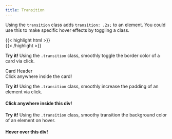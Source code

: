```yaml
---
title: Transition
---
```


Using the `transition` class adds `transition: .2s;` to an element. You could use this to make specific hover effects by toggling a class.

<div class="block-container my-3">
  <div class="card block laptop-up-4 transition background-hover--lightblue">
    <p class="skeleton" data-lines="4"></p>
  </div>
</div>

<div class="mt-3 mb-4">
{{< highlight html >}}
<div class="card transition background-hover--lightblue">
  <!-- Content goes here! -->
</div>
{{< /highlight >}}
</div>

<p class="mt-6 mb-2">
    <i class="pi-rocket mr-1 text--negative"></i>
    <strong class="mr-1">Try it!</strong> 
    Using the <code class="mx-1">.transition</code> class, smoothly toggle the border color of a card via click.
</p>

<div class="block-container mt-3 mb-4">
  <div class="block laptop-up-4">
    <div class="card transition-card transition">
      <div class="card__header">
        <div class="card__group">
          <i class="pi-quill"></i>
          <div class="card__title">Card Header</div>
        </div>
      </div>
      Click anywhere inside the card!
    </div>
  </div>
</div>


<p class="mt-6 mb-2">
    <i class="pi-rocket mr-1 text--negative"></i>
    <strong class="mr-1">Try it!</strong> 
    Using the <code class="mx-1">.transition</code> class, smoothly increase the padding of an element via click.
</p>

<div class="block-container mt-3 mb-4">
  <div class="block laptop-up-4 border transition-div-padding transition">
      <h4 class="pl-4 pt-4">Click anywhere inside this div!</h4>
      <p class="skeleton p-4" data-lines="7"></p>
  </div>
</div>

<p class="mt-6 mb-2">
    <i class="pi-rocket mr-1 text--negative"></i>
    <strong class="mr-1">Try it!</strong> 
    Using the <code class="mx-1">.transition</code> class, smoothy transition the background color of an element on hover.
</p>

<div class="block-container mt-3 mb-4">
  <div class="block laptop-up-4 border transition-div-color transition">
      <h4 class="pl-4 pt-4 text--salmon">Hover over this div!</h4>
      <p class="skeleton p-4" data-lines="7"></p>
  </div>
</div>
